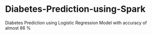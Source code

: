 # Diabetes-Prediction-using-Spark
Diabetes Prediction using Logistic Regression Model with accuracy of almost 86 %
